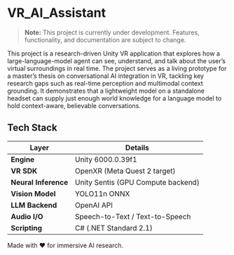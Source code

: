 # VR_AI_Assistant

> **Note:** This project is currently under development. Features, functionality, and documentation are subject to change.

This project is a research-driven Unity VR application that explores how a large-language-model agent can see, understand, and talk about the user’s virtual surroundings in real time.
The project serves as a living prototype for a master’s thesis on conversational AI integration in VR, tackling key research gaps such as real-time perception and multimodal context grounding. It demonstrates that a lightweight model on a standalone headset can supply just enough world knowledge for a language model to hold context-aware, believable conversations.

## Tech Stack

| Layer            | Details                                              |
|-------------------|------------------------------------------------------|
| **Engine**       | Unity 6000.0.39f1                                     |
| **VR SDK**       | OpenXR (Meta Quest 2 target)                          |
| **Neural Inference** | Unity Sentis (GPU Compute backend)                   |
| **Vision Model** | YOLO11n ONNX                                         |
| **LLM Backend**  | OpenAI API                                           |
| **Audio I/O**    | Speech-to-Text / Text-to-Speech                |
| **Scripting**    | C# (.NET Standard 2.1)                                |

Made with ❤️ for immersive AI research.
